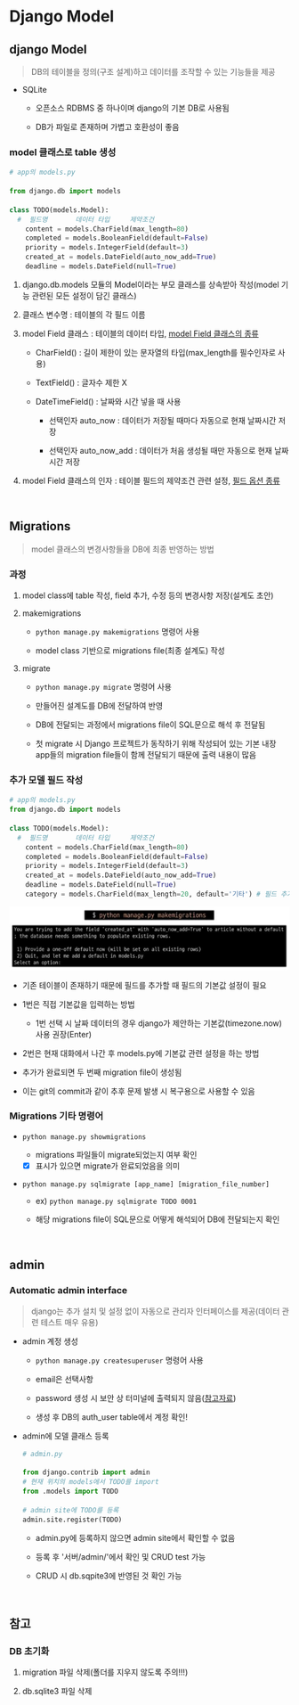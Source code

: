 # Django Model

## django Model

> DB의 테이블을 정의(구조 설계)하고 데이터를 조작할 수 있는 기능들을 제공

- SQLite
  - 오픈소스 RDBMS 중 하나이며 django의 기본 DB로 사용됨

  - DB가 파일로 존재하며 가볍고 호환성이 좋음

### model 클래스로 table 생성
```python
# app의 models.py

from django.db import models

class TODO(models.Model):
  #  필드명       데이터 타입     제약조건
    content = models.CharField(max_length=80)
    completed = models.BooleanField(default=False)
    priority = models.IntegerField(default=3)
    created_at = models.DateField(auto_now_add=True)
    deadline = models.DateField(null=True)
```
1. django.db.models 모듈의 Model이라는 부모 클래스를 상속받아 작성(model 기능 관련된 모든 설정이 담긴 클래스)

2. 클래스 변수명 : 테이블의 각 필드 이름

3. model Field 클래스 : 테이블의 데이터 타입, [model Field 클래스의 종류](https://docs.djangoproject.com/en/3.2/ref/models/fields/)
    - CharField() : 길이 제한이 있는 문자열의 타입(max_length를 필수인자로 사용)

    - TextField() : 글자수 제한 X

    - DateTimeField() : 날짜와 시간 넣을 때 사용
      - 선택인자 auto_now : 데이터가 저장될 때마다 자동으로 현재 날짜시간 저장

      - 선택인자 auto_now_add : 데이터가 처음 생성될 때만 자동으로 현재 날짜시간 저장

4. model Field 클래스의 인자 : 테이블 필드의 제약조건 관련 설정, [필드 옵션 종류](https://docs.djangoproject.com/en/3.2/ref/models/fields/)

<br>

## Migrations

> model 클래스의 변경사항들을 DB에 최종 반영하는 방법

### 과정
1. model class에 table 작성, field 추가, 수정 등의 변경사항 저장(설계도 초안)

2. makemigrations
    - `python manage.py makemigrations` 명령어 사용

    - model class 기반으로 migrations file(최종 설계도) 작성

3. migrate
    - `python manage.py migrate` 명령어 사용

    - 만들어진 설계도를 DB에 전달하여 반영

    - DB에 전달되는 과정에서 migrations file이 SQL문으로 해석 후 전달됨

    - 첫 migrate 시 Django 프로젝트가 동작하기 위해 작성되어 있는 기본 내장 app들의 migration file들이 함께 전달되기 때문에 출력 내용이 많음


### 추가 모델 필드 작성
```python
# app의 models.py
from django.db import models

class TODO(models.Model):
  #  필드명       데이터 타입     제약조건
    content = models.CharField(max_length=80)
    completed = models.BooleanField(default=False)
    priority = models.IntegerField(default=3)
    created_at = models.DateField(auto_now_add=True)
    deadline = models.DateField(null=True)
    category = models.CharField(max_length=20, default='기타') # 필드 추가
```
![migrations](../image/migration.jpg)
- 기존 테이블이 존재하기 때문에 필드를 추가할 때 필드의 기본값 설정이 필요

- 1번은 직접 기본값을 입력하는 방법
  - 1번 선택 시 날짜 데이터의 경우 django가 제안하는 기본값(timezone.now) 사용 권장(Enter)

- 2번은 현재 대화에서 나간 후 models.py에 기본값 관련 설정을 하는 방법

- 추가가 완료되면 두 번째 migration file이 생성됨

- 이는 git의 commit과 같이 추후 문제 발생 시 복구용으로 사용할 수 있음


### Migrations 기타 명령어
- `python manage.py showmigrations`
  - migrations 파일들이 migrate되었는지 여부 확인

  - [X] 표시가 있으면 migrate가 완료되었음을 의미

- `python manage.py sqlmigrate [app_name] [migration_file_number]`
  - ex) `python manage.py sqlmigrate TODO 0001`

  - 해당 migrations file이 SQL문으로 어떻게 해석되어 DB에 전달되는지 확인


<br>

## admin
### Automatic admin interface

> django는 추가 설치 및 설정 없이 자동으로 관리자 인터페이스를 제공(데이터 관련 테스트 매우 유용)

- admin 계정 생성
  - `python manage.py createsuperuser` 명령어 사용

  - email은 선택사항

  - password 생성 시 보안 상 터미널에 출력되지 않음([참고자료](https://d2.naver.com/helloworld/318732))

  - 생성 후 DB의 auth_user table에서 계정 확인!

- admin에 모델 클래스 등록
  ```python
  # admin.py

  from django.contrib import admin
  # 현재 위치의 models에서 TODO를 import
  from .models import TODO

  # admin site에 TODO를 등록
  admin.site.register(TODO)
  ```
  - admin.py에 등록하지 않으면 admin site에서 확인할 수 없음

  - 등록 후 '서버/admin/'에서 확인 및 CRUD test 가능

  - CRUD 시 db.sqpite3에 반영된 것 확인 가능


<br>

## 참고

### DB 초기화
1. migration 파일 삭제(폴더를 지우지 않도록 주의!!!)

2. db.sqlite3 파일 삭제